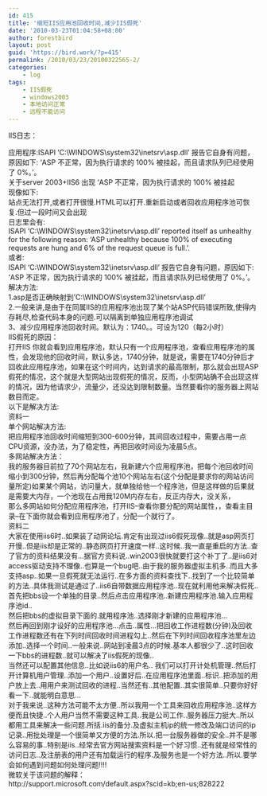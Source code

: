 ```yaml
---
id: 415
title: '缩短IIS应用池回收时间,减少IIS假死'
date: '2010-03-23T01:04:58+08:00'
author: forestbird
layout: post
guid: 'https://bird.work/?p=415'
permalink: /2010/03/23/20100322565-2/
categories:
    - log
tags:
    - IIS假死
    - windows2003
    - 本地访问正常
    - 远程不能访问
---
```


 IIS日志：

<div>应用程序:ISAPI ‘C:\WINDOWS\system32\inetsrv\asp.dll’ 报告它自身有问题，原因如下: ‘ASP 不正常，因为执行请求的 100% 被挂起，而且请求队列已经使用了 0%。’。 </div><div> </div><div>关于server 2003+IIS6 出现 ‘ASP 不正常，因为执行请求的 100% 被挂起 </div><div> </div><div>现像如下: </div><div> </div><div>站点无法打开,或者打开很慢.HTML可以打开.重新启动或者回收应用程序池可恢复.但过一段时间又会出现 </div><div> </div><div>日志里会有: </div><div> </div><div>ISAPI ‘C:\WINDOWS\system32\inetsrv\asp.dll’ reported itself as unhealthy for the following reason: ‘ASP unhealthy because 100% of executing requests are hung and 6% of the request queue is full.’. </div><div> </div><div>或者: </div><div> </div><div>ISAPI ‘C:\WINDOWS\system32\inetsrv\asp.dll’ 报告它自身有问题，原因如下: ‘ASP 不正常，因为执行请求的 100% 被挂起，而且请求队列已经使用了 0%。’。 </div><div> </div><div>解决方法: </div><div> </div><div>1.asp是否正确映射到’C:\WINDOWS\system32\inetsrv\asp.dll’ </div><div> </div><div>2.一般来讲,是由于在同属IIS的应用程序池出现了某个站ASP代码错误所致,使得内存耗尽,检查代码本身的问题.可以隔离到单独应用程序池调试 </div><div> </div><div>3、减少应用程序池回收时间。默认为：1740。。可设为120（每2小时） </div><div> </div><div>IIS假死的原因： </div><div> </div><div>打开IIS 你就会看到应用程序池，默认只有一个应用程序池，查看应用程序池的属性，会发现他的回收时间，默认多达，1740分钟，就是说，需要在1740分钟后才回收此应用程序池，如果在这个时间内，达到请求的最高限制，那么就会出现ASP假死的情况，这个就是大型网站出现假死的情况，反而，小型网站确不会出现这样的情况，因为他请求少，流量少，还没达到限制数量。当然要看你的服务器上网站数目而定。 </div><div> </div><div>以下是解决方法: </div><div> </div><div>资料一 </div><div> </div><div>单个网站解决方法: </div><div> </div><div>把应用程序池回收时间缩短到300-600分钟，其间回收过程中，需要占用一点CPU资源，没办法，为了稳定性，再把回收时间设为凌晨5点。 </div><div> </div><div>多网站解决方法： </div><div> </div><div>我的服务器目前拉了70个网站左右，我新建六个应用程序池，把每个池回收时间缩小到300分钟，然后再分配每个池10个网站左右(这个分配是要求你的网站访问量所定)如果某个网站，访问量大，就单独给他一个程序池，但是这样做的后果就是需要大内存，一个池现在占用我120M内存左右，反正内存大，没关系， </div><div> </div><div>那么多网站如何分配应用程序池，打开IIS–查看你要分配的网站属性，，查看主目录–在下面你就会看到应用程序池了，分配一个就行了。 </div><div> </div><div>资料二 </div><div> </div><div>大家在使用iis6时..如果装了动网论坛.肯定有出现过iis6假死现像..就是asp网页打开慢..但是iis却是正常的..静态网页打开速度一样..这时候..我一直是重启的方法..查了官方的资料结果没有…据官方资料说..win2003很快就要打这个补丁了..是iis6对access驱动支持不理像..也算是一个bug吧..由于我的服务器虚拟主机多..而且大多支持asp..如果一旦假死就无法运行..在多方面的资料查找下..找到了一个比较简单的方法..具体我测试是通过了..iis6自带数据应用程序池..现在就利用他来解决假死.. </div><div> </div><div>首先把bbs设一个单独的目录..然后点击应用程序池..新建应用程序池.输入应用程序池id.. </div><div> </div><div>然后把bbs的虚拟目录下面的.就用程序池..选择刚才新建的应用程序池… </div><div> </div><div>然后再回到刚才设好的应用程序池…点击..属性…把回收工作进程数(分钟)及回收工作进程数还有在下列时间回收时间进程勾上..然后在下列时间回收程序池里左边添加..选择一个时间..一般来说..网站到凌晨3点的时候.基本人都很少了..这时回收一下bbs的进程数..就可以解决了iis假死的现像.. </div><div> </div><div>当然还可以配置其他信息..比如说iis6的用户名.. 我们可以打开计处机管理..然后打开计算机用户管理..添加一个用户..设置好后..在应用程序池里面..标识..把添加的用户放上去..用用户来测试回收的进程..当然还有..其他配置..其实很简单..只要你好好看一下..就能明白意思… </div><div> </div><div>对于我来说..这种方法可能不太方便..所以我用一个工具来回收应用程序池..这样方便而且快捷..个人用户当然不需要这种工具..我是公司工作..服务器压力挺大..所以都用工具来解决一些问题.所括.iis的备分.及虚拟主机ip的统一修改及端口访问的ip记录..用批处理是一个很简单又方便的方法.所以.把一台服务器做的安全..并不是哪么容易的事..特别是iis..经常去官方网站搜索资料是一个好习惯..还有就是经常性的访问日志..及注册表的用户还有加载运行的程序.及服务也是一个好方法..所以.要学会如何遇到问题如何处理问题!!!! </div><div> </div><div>微软关于该问题的解释： </div><div>http://support.microsoft.com/default.aspx?scid=kb;en-us;828222</div>